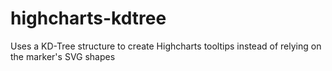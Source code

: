 highcharts-kdtree
=================

Uses a KD-Tree structure to create Highcharts tooltips instead of relying on the marker's SVG shapes
